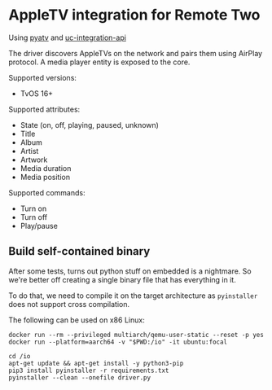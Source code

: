 # AppleTV integration for Remote Two

Using [pyatv](https://github.com/postlund/pyatv) and [uc-integration-api](https://github.com/aitatoi/integration-python-library)

The driver discovers AppleTVs on the network and pairs them using AirPlay protocol. A media player entity is exposed to the core.

Supported versions:
- TvOS 16+

Supported attributes:
- State (on, off, playing, paused, unknown)
- Title
- Album
- Artist
- Artwork
- Media duration
- Media position

Supported commands:
- Turn on
- Turn off
- Play/pause


## Build self-contained binary

After some tests, turns out python stuff on embedded is a nightmare. So we're better off creating a single binary file that has everything in it.

To do that, we need to compile it on the target architecture as `pyinstaller` does not support cross compilation.

The following can be used on x86 Linux:

```
docker run --rm --privileged multiarch/qemu-user-static --reset -p yes
docker run --platform=aarch64 -v "$PWD:/io" -it ubuntu:focal

cd /io
apt-get update && apt-get install -y python3-pip
pip3 install pyinstaller -r requirements.txt
pyinstaller --clean --onefile driver.py